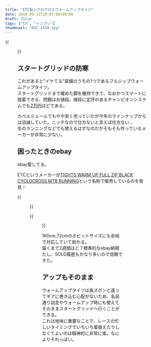 ```yaml
---
title: "ETC製シクロクロスウォームアップタイツ"
date: 2018-09-11T20:07:08+09:00
draft: false
tags: ["CX", "インプレ"]
thumbnail: "DSC_1550.jpg"
---
```

{{<figure src="./DSC_1550.jpg">}}

## スタートグリッドの防寒

これがあると"イケてる"装備のうちの1つであるフルジップウォームアップタイツ。  
スタートグリッドまで暖めた脚を維持できて、なおかつスマートに脱着できる、問題はお値段。値段に定評のあるチャンピオンシステムでも[2万円](https://champ-sys.jp/collections/%E3%82%BF%E3%82%A4%E3%83%84-%E3%83%8B%E3%83%83%E3%82%AB%E3%83%BC/products/%E3%82%B7%E3%82%AF%E3%83%AD%E3%82%AF%E3%83%AD%E3%82%B9%E3%82%A6%E3%82%A9%E3%83%BC%E3%83%A0%E3%82%A2%E3%83%83%E3%83%97%E3%83%91%E3%83%B3%E3%83%84)ほどである。

カペルミュールでもやや安く売っていたが今年のラインナップからは消滅していた。ニッチなので仕方ないと言えば仕方ない…  
冬のランニングなどでも使えるはずなのだがそもそも作っているメーカーが非常に少ない。

## 困ったときのebay

ebay愛してる。

ETCというメーカーが[TIGHTS WARM UP FULL ZIP BLACK CYCLOCROSS MTB RUNNING](https://rover.ebay.com/rover/1/711-53200-19255-0/1?ff3=4&toolid=11800&pub=5575336615&campid=5338191852&mpre=https%3A%2F%2Fwww.ebay.com%2Fitm%2F162244070914%3F_sp%3Dp2488211.m41214.l9765%26_trkparms%3Ditemid%253A162244070914)という名称で販売しているのを発見！

{{<figure src="./s-l1600.jpg">}}

{{<figure src="./s-l1600_2.jpg">}}

160cm,72cmのホビットサイズにも余裕で対応していて助かる。  
届くまで2週間ほど？標準的なebay納期だし、SOLD履歴もかなり多いので信頼できた。


## アップもそのまま

ウォームアップタイツは長ズボンと違ってギアに巻き込む心配がないため、名前通り試走やウォームアップ時にも使えてそのままスタートグリッドへ行くことができる。  
これは地味に重要なことで、レースの忙しいタイミングでいちいち着替えたりしなくてよいのは精神的に非常に楽。なによりそれっぽい。
